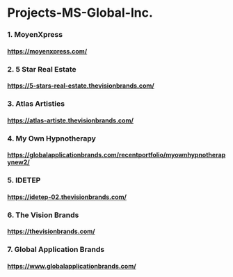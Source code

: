 # Projects-MS-Global-Inc.

### 1. MoyenXpress
#### https://moyenxpress.com/

### 2. 5 Star Real Estate
#### https://5-stars-real-estate.thevisionbrands.com/

### 3. Atlas Artisties
#### https://atlas-artiste.thevisionbrands.com/

### 4. My Own Hypnotherapy
#### https://globalapplicationbrands.com/recentportfolio/myownhypnotherapynew2/

### 5. IDETEP
#### https://idetep-02.thevisionbrands.com/

### 6. The Vision Brands
#### https://thevisionbrands.com/

### 7. Global Application Brands
#### https://www.globalapplicationbrands.com/

###
####

###
####

###
####

###
####

###
####

###
####

###
####

###
####

###
####

###
####

###
####

###
####

###
####

###
####

###
####

###
####

###
####

###
####

###
####
